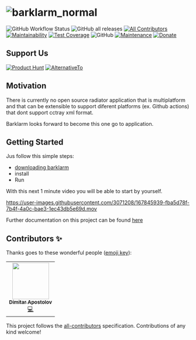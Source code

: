 # ![barklarm_normal](https://user-images.githubusercontent.com/3071208/167244374-da18da7a-f52a-4f25-aa9e-c71476647c9c.png)

![GitHub Workflow Status](https://img.shields.io/github/workflow/status/kanekotic/barklarm/Build%20%26%20Publish)
![GitHub all releases](https://img.shields.io/github/downloads/kanekotic/barklarm/total)
[![All Contributors](https://img.shields.io/badge/all_contributors-1-orange.svg?style=flat-square)](#contributors-)
[![Maintainability](https://api.codeclimate.com/v1/badges/2722ae6ccb495529d393/maintainability)](https://codeclimate.com/github/kanekotic/barklarm/maintainability)
[![Test Coverage](https://api.codeclimate.com/v1/badges/2722ae6ccb495529d393/test_coverage)](https://codeclimate.com/github/kanekotic/barklarm/test_coverage)
![GitHub](https://img.shields.io/github/license/kanekotic/barklarm)
[![Maintenance](https://img.shields.io/badge/Maintained%3F-yes-green.svg)](https://GitHub.com/kanekotic/endomondo-unofficial-api/graphs/commit-activity)
[![Donate](https://img.shields.io/badge/Donate-PayPal-green.svg)](https://www.paypal.me/kanekotic/)

## Support Us

[![Product Hunt](https://img.shields.io/badge/Product%20Hunt-like-blue?style=for-the-badge)](https://www.producthunt.com/posts/barklarm)
[![AlternativeTo](https://img.shields.io/badge/alternativeto.net-like-blue?style=for-the-badge)](https://alternativeto.net/software/barklarm/about/)

## Motivation

There is currently no open source radiator application that is multiplatform and that can be extensible to support diferent platforms (ex. Github actions) that dont support cctray xml format.

Barklarm looks forward to become this one go to application.

## Getting Started

Jus follow this simple steps:
- [downloading barklarm](https://github.com/kanekotic/barklarm/releases)
- install
- Run

With this next 1 minute video you will be able to start by yourself.

https://user-images.githubusercontent.com/3071208/167845939-fba5d78f-7b4f-4a0c-bae3-1ec43db5e69d.mov

Further documentation on this project can be found [here](https://www.barklarm.com/docs/intro)


## Contributors ✨

Thanks goes to these wonderful people ([emoji key](https://allcontributors.org/docs/en/emoji-key)):

<!-- ALL-CONTRIBUTORS-LIST:START - Do not remove or modify this section -->
<!-- prettier-ignore-start -->
<!-- markdownlint-disable -->
<table>
  <tr>
    <td align="center"><a href="https://github.com/pehota"><img src="https://avatars.githubusercontent.com/u/10498221?v=4?s=100" width="100px;" alt=""/><br /><sub><b>Dimitar Apostolov</b></sub></a><br /><a href="https://github.com/kanekotic/barklarm/commits?author=pehota" title="Code">💻</a></td>
  </tr>
</table>

<!-- markdownlint-restore -->
<!-- prettier-ignore-end -->

<!-- ALL-CONTRIBUTORS-LIST:END -->

This project follows the [all-contributors](https://github.com/all-contributors/all-contributors) specification. Contributions of any kind welcome!
